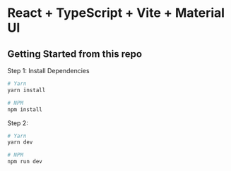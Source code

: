 # React + TypeScript + Vite + Material UI

## Getting Started from this repo
Step 1: Install Dependencies
```bash
# Yarn
yarn install

# NPM
npm install
```

Step 2:
```bash
# Yarn
yarn dev

# NPM
npm run dev
```
